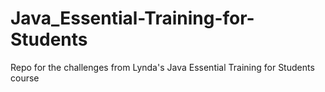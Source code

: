 # Java_Essential-Training-for-Students
Repo for the challenges from Lynda's Java Essential Training for Students course
